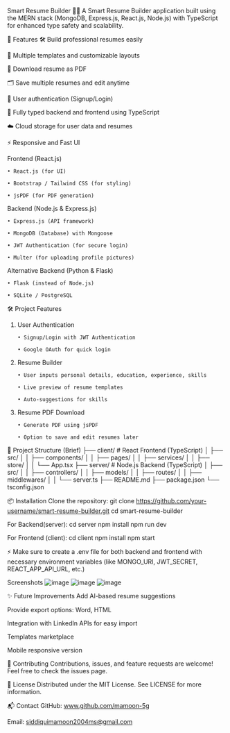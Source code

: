 Smart Resume Builder 🧠📄
A Smart Resume Builder application built using the MERN stack (MongoDB, Express.js, React.js, Node.js) with TypeScript for enhanced type safety and scalability.

🚀 Features
🛠 Build professional resumes easily

🎨 Multiple templates and customizable layouts

📄 Download resume as PDF

🗂 Save multiple resumes and edit anytime

🔐 User authentication (Signup/Login)

🧩 Fully typed backend and frontend using TypeScript

☁️ Cloud storage for user data and resumes

⚡ Responsive and Fast UI

Frontend (React.js)
 
 	• React.js (for UI)
 
 	• Bootstrap / Tailwind CSS (for styling)
 
 	• jsPDF (for PDF generation)
 
 Backend (Node.js & Express.js)
 
 	• Express.js (API framework)
 
 	• MongoDB (Database) with Mongoose
 
 	• JWT Authentication (for secure login)
 
 	• Multer (for uploading profile pictures)
 
 Alternative Backend (Python & Flask)
 
 	• Flask (instead of Node.js)
 
 	• SQLite / PostgreSQL
 
 🛠
 Project Features
 
 1. User Authentication
 
 		• Signup/Login with JWT Authentication
 
 		• Google OAuth for quick login
 
 2. Resume Builder
 
 		• User inputs personal details, education, experience, skills
 
 		• Live preview of resume templates
 
 		• Auto-suggestions for skills
 
 3. Resume PDF Download
 
		• Generate PDF using jsPDF
 
		• Option to save and edit resumes later

📂 Project Structure (Brief)
├── client/      # React Frontend (TypeScript)
│   ├── src/
│   │   ├── components/
│   │   ├── pages/
│   │   ├── services/
│   │   ├── store/
│   │   └── App.tsx
├── server/      # Node.js Backend (TypeScript)
│   ├── src/
│   │   ├── controllers/
│   │   ├── models/
│   │   ├── routes/
│   │   ├── middlewares/
│   │   └── server.ts
├── README.md
├── package.json
└── tsconfig.json

📦 Installation
Clone the repository:
git clone https://github.com/your-username/smart-resume-builder.git
cd smart-resume-builder

For Backend(server):
cd server
npm install
npm run dev

For Frontend (client):
cd client
npm install
npm start

⚡ Make sure to create a .env file for both backend and frontend with necessary environment variables (like MONGO_URI, JWT_SECRET, REACT_APP_API_URL, etc.)

Screenshots
![image](https://github.com/user-attachments/assets/f4338a76-2e6e-4c9f-b447-014be9293adb)
![image](https://github.com/user-attachments/assets/39d3df16-9fac-44b5-b4df-1d16ec6f2666)
![image](https://github.com/user-attachments/assets/c87a0100-0328-48f5-929a-e73ab243265f)

✨ Future Improvements
Add AI-based resume suggestions

Provide export options: Word, HTML

Integration with LinkedIn APIs for easy import

Templates marketplace

Mobile responsive version

🤝 Contributing
Contributions, issues, and feature requests are welcome!
Feel free to check the issues page.

📝 License
Distributed under the MIT License. See LICENSE for more information.

📬 Contact
GitHub: www.github.com/mamoon-5g

Email: siddiquimamoon2004ms@gmail.com
